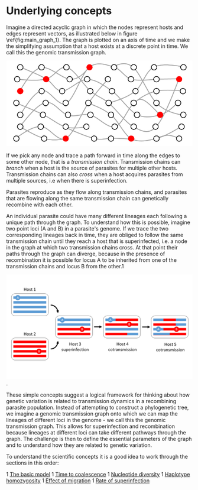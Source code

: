 # Underlying concepts

Imagine a directed acyclic graph in which the nodes represent hosts and edges represent vectors, as illustrated below in figure \ref{fig:main_graph_1}. The graph is plotted on an axis of time and we make the simplifying assumption that a host exists at a discrete point in time. We call this the genomic transmission graph.

![logo](logo.png)

If we pick any node and trace a path forward in time along the edges to some other node, that is a *transmission chain*. Transmission chains can *branch* when a host is the source of parasites for multiple other hosts.  Transmission chains can also *cross* when a host acquires parasites from multiple sources, i.e when there is superinfection.

Parasites reproduce as they flow along transmission chains, and parasites that are flowing along the same transmission chain can genetically recombine with each other.

An individual parasite could have many different lineages each following a unique path through the graph.  To understand how this is possible, imagine two point loci (A and B) in a parasite's genome.  If we trace the two corresponding lineages back in time, they are obliged to follow the same transmission chain until they reach a host that is superinfected, i.e. a node in the graph at which two transmission chains cross.  At that point their paths through the graph can diverge, because in the presence of recombination it is possible for locus A to be inherited from one of the transmission chains and locus B from the other.1

![superinfection](superinfection.png).

These simple concepts suggest a logical framework for thinking about how genetic variation is related to transmission dynamics in a recombining parasite population.  Instead of attempting to construct a phylogenetic tree, we imagine a genomic transmission graph onto which we can map the lineages of different loci in the genome - we call this the genomic transmission graph.  This allows for superinfection and recombination because lineages at different loci can take different pathways through the graph.  The challenge is then to define the essential parameters of the graph and to understand how they are related to genetic variation.  

To understand the scientific concepts it is a good idea to work through the sections in this order:

1 [The basic model](basic-model.md)
1 [Time to coalescence](coalescence-time-basic.ipynb)
1 [Nucleotide diversity](nucleotide-diversity.ipynb)
1 [Haplotype homozygosity](haplotype-homozygosity-2cM.ipynb)
1 [Effect of migration](migration-simple.ipynb)
1 [Rate of superinfection](fws-compare-methods.ipynb)